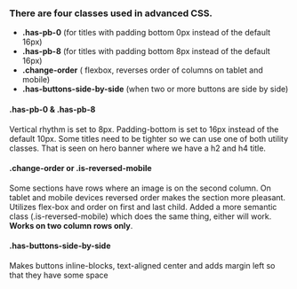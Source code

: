 ### There are four classes used in advanced CSS.
- **.has-pb-0** (for titles with padding bottom 0px instead of the default 16px)
- **.has-pb-8** (for titles with padding bottom 8px instead of the default 16px)
- **.change-order** ( flexbox, reverses order of columns on tablet and mobile)
- **.has-buttons-side-by-side** (when two or more buttons are side by side)

#### .has-pb-0 & .has-pb-8
Vertical rhythm is set to 8px. Padding-bottom is set to 16px instead of the default 10px. Some titles need to be tighter so we can use one of both utility classes. That is seen on hero banner where we have a h2 and h4 title.

#### .change-order or .is-reversed-mobile
Some sections have rows where an image is on the second column. On tablet and mobile devices reversed order makes the section more pleasant. Utilizes flex-box and order on first and last child. Added a more semantic class (.is-reversed-mobile) which does the same thing, either will work. **Works on two column rows only**.

#### .has-buttons-side-by-side 
Makes buttons inline-blocks, text-aligned center and adds margin left so that they have some space